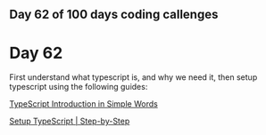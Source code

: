 ## Day 62 of 100 days coding callenges

# Day 62
First understand what typescript is, and why we need it, then setup typescript using the following guides:

[TypeScript Introduction in Simple Words](TS%20intro%20&%20Setup/intro.md)


[Setup TypeScript | Step-by-Step ](TS%20intro%20&%20Setup/setup.md)